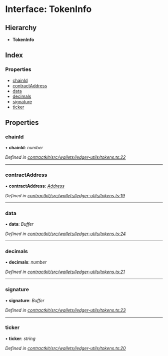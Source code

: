 # Interface: TokenInfo

## Hierarchy

* **TokenInfo**

## Index

### Properties

* [chainId](_wallets_ledger_utils_tokens_.tokeninfo.md#chainid)
* [contractAddress](_wallets_ledger_utils_tokens_.tokeninfo.md#contractaddress)
* [data](_wallets_ledger_utils_tokens_.tokeninfo.md#data)
* [decimals](_wallets_ledger_utils_tokens_.tokeninfo.md#decimals)
* [signature](_wallets_ledger_utils_tokens_.tokeninfo.md#signature)
* [ticker](_wallets_ledger_utils_tokens_.tokeninfo.md#ticker)

## Properties

###  chainId

• **chainId**: *number*

*Defined in [contractkit/src/wallets/ledger-utils/tokens.ts:22](https://github.com/celo-org/celo-monorepo/blob/master/packages/contractkit/src/wallets/ledger-utils/tokens.ts#L22)*

___

###  contractAddress

• **contractAddress**: *[Address](../modules/_base_.md#address)*

*Defined in [contractkit/src/wallets/ledger-utils/tokens.ts:19](https://github.com/celo-org/celo-monorepo/blob/master/packages/contractkit/src/wallets/ledger-utils/tokens.ts#L19)*

___

###  data

• **data**: *Buffer*

*Defined in [contractkit/src/wallets/ledger-utils/tokens.ts:24](https://github.com/celo-org/celo-monorepo/blob/master/packages/contractkit/src/wallets/ledger-utils/tokens.ts#L24)*

___

###  decimals

• **decimals**: *number*

*Defined in [contractkit/src/wallets/ledger-utils/tokens.ts:21](https://github.com/celo-org/celo-monorepo/blob/master/packages/contractkit/src/wallets/ledger-utils/tokens.ts#L21)*

___

###  signature

• **signature**: *Buffer*

*Defined in [contractkit/src/wallets/ledger-utils/tokens.ts:23](https://github.com/celo-org/celo-monorepo/blob/master/packages/contractkit/src/wallets/ledger-utils/tokens.ts#L23)*

___

###  ticker

• **ticker**: *string*

*Defined in [contractkit/src/wallets/ledger-utils/tokens.ts:20](https://github.com/celo-org/celo-monorepo/blob/master/packages/contractkit/src/wallets/ledger-utils/tokens.ts#L20)*
